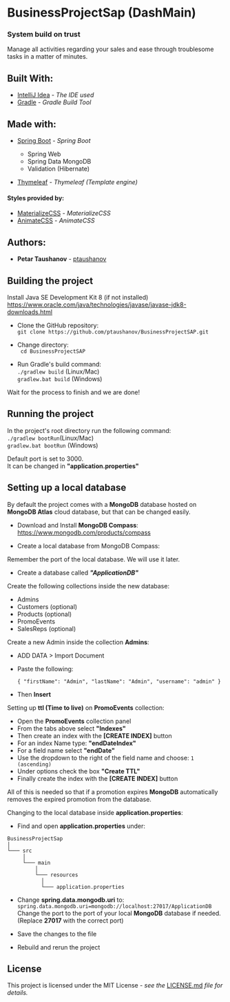 # BusinessProjectSap (DashMain)

### System build on trust

Manage all activities regarding your sales and ease through troublesome tasks in a matter of minutes.

## Built With:

* [IntelliJ Idea](https://www.jetbrains.com/idea/) - *The IDE used*
* [Gradle](https://gradle.org/) - *Gradle Build Tool*

## Made with:

* [Spring Boot](https://start.spring.io/) - *Spring Boot*
    * Spring Web
    * Spring Data MongoDB
    * Validation (Hibernate)

* [Thymeleaf](https://www.thymeleaf.org/) - *Thymeleaf (Template engine)*

#### Styles provided by:

* [MaterializeCSS](https://materializecss.com) - *MaterializeCSS*
* [AnimateCSS](https://animate.style/) - *AnimateCSS*

## Authors:

* **Petar Taushanov** - [ptaushanov](https://github.com/ptaushanov)

## Building the project

Install Java SE Development Kit 8 (if not installed)  
https://www.oracle.com/java/technologies/javase/javase-jdk8-downloads.html

* Clone the GitHub repository:  
  ``
  git clone https://github.com/ptaushanov/BusinessProjectSAP.git
  ``

* Change directory:  
  `` cd BusinessProjectSAP``

* Run Gradle's build command:  
  ``./gradlew build`` (Linux/Mac)  
  ``gradlew.bat build`` (Windows)

Wait for the process to finish and we are done!

## Running the project

In the project's root directory run the following command:  
``./gradlew bootRun``(Linux/Mac)  
``gradlew.bat bootRun`` (Windows)

Default port is set to 3000.   
It can be changed in **"application.properties"**

## Setting up a local database

By default the project comes with a **MongoDB** database hosted on **MongoDB Atlas** cloud database, but that can be
changed easily.

* Download and Install **MongoDB Compass**:  
  https://www.mongodb.com/products/compass

* Create a local database from MongoDB Compass:

Remember the port of the local database. We will use it later.

* Create a database called ***"ApplicationDB"***

Create the following collections inside the new database:

* Admins
* Customers (optional)
* Products (optional)
* PromoEvents
* SalesReps (optional)

Create a new Admin inside the collection **Admins**:

* ADD DATA > Import Document
* Paste the following:

  ``{
  "firstName": "Admin",
  "lastName": "Admin",
  "username": "admin"
  }``

* Then **Insert**

Setting up **ttl (Time to live)**  on **PromoEvents** collection:

* Open the **PromoEvents** collection panel
* From the tabs above select **"Indexes"**
* Then create an index with the **[CREATE INDEX]** button
* For an index Name type: **"endDateIndex"**
* For a field name select **"endDate"**
* Use the dropdown to the right of the field name and choose: `1 (ascending)`
* Under options check the box **"Create TTL"**
* Finally create the index with the **[CREATE INDEX]** button

All of this is needed so that if a promotion expires **MongoDB** automatically removes the expired promotion from the
database.

Changing to the local database inside **application.properties**:

* Find and open  **application.properties** under:

```
BusinessProjectSap   
│
└─── src
     │
     └─── main
	     │
	     └─── resources
		   │
		   └─── application.properties
```

* Change **spring.data.mongodb.uri** to:  
  ``spring.data.mongodb.uri=mongodb://localhost:27017/ApplicationDB``  
  Change the port to the port of your local **MongoDB** database if needed.  
  (Replace **27017** with the correct port)

* Save the changes to the file
* Rebuild and rerun the project

## License

This project is licensed under the MIT License - *see
the* [LICENSE.md](https://github.com/ptaushanov/BusinessProjectSAP/blob/master/LICENSE) *file for details.*
